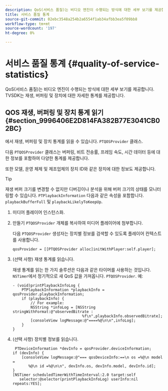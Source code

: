 ```yaml
---
description: QoS(서비스 품질)는 비디오 엔진이 수행되는 방식에 대한 세부 보기를 제공합니다. TVSDK는 재생, 버퍼링 및 장치에 대한 자세한 통계를 제공합니다.
title: 서비스 품질 통계
source-git-commit: 02ebc3548a254b2a6554f1ab34afbb3ea5f09bb8
workflow-type: tm+mt
source-wordcount: '197'
ht-degree: 0%

---
```


# 서비스 품질 통계 {#quality-of-service-statistics}

QoS(서비스 품질)는 비디오 엔진이 수행되는 방식에 대한 세부 보기를 제공합니다. TVSDK는 재생, 버퍼링 및 장치에 대한 자세한 통계를 제공합니다.

## QOS 재생, 버퍼링 및 장치 통계 읽기 {#section_9996406E2D814FA382B77E3041CB02BC}

에서 재생, 버퍼링 및 장치 통계를 읽을 수 있습니다. `PTQOSProvider` 클래스.

다음 `PTQOSProvider` 클래스는 버퍼링, 비트 전송률, 프레임 속도, 시간 데이터 등에 대한 정보를 포함하여 다양한 통계를 제공합니다.

또한 모델, 운영 체제 및 제조업체의 장치 ID와 같은 장치에 대한 정보도 제공합니다.

>[!TIP]
>
>재생 버퍼 크기를 변경할 수 없지만 디버깅이나 분석을 위해 버퍼 크기의 상태를 모니터링할 수 있습니다. `PTPlaybackInformation` 다음과 같은 속성을 포함합니다. `playbackBufferFull` 및 `playbackLikelyToKeepUp`.

1. 미디어 플레이어 인스턴스화.
1. 만들기 `PTQOSProvider` 개체를 복사하여 미디어 플레이어에 첨부합니다.

   다음 `PTQOSProvider` 생성자는 장치별 정보를 검색할 수 있도록 플레이어 컨텍스트를 사용합니다.

   ```
   qosProvider = [[PTQOSProvider alloc]initWithPlayer:self.player]; 
   ```

1. (선택 사항) 재생 통계를 읽습니다.

   재생 통계를 읽는 한 가지 솔루션은 다음과 같은 타이머를 사용하는 것입니다. `NSTimer`에서 정기적으로 새 QoS 값을 가져옵니다. `PTQOSProvider`. 예:

   ```
   - (void)printPlaybackInfoLog { 
       PTPlaybackInformation *playbackInfo = qosProvider.playbackInformation;  
       if (playbackInfo) { 
           // For example: 
           NSString *infoLog = [NSString stringWithFormat:@"observedBitrate :  
                                  %f\n",playbackInfo.observedBitrate]; 
           [consoleView logMessage:@"====%@\n\n",infoLog]; 
       } 
   }
   ```

1. (선택 사항) 장치별 정보를 읽습니다.

   ```
    PTDeviceInformation *devInfo = qosProvider.deviceInformation; 
   if (devInfo) { 
       [consoleView logMessage:@"=== qosDeviceInfo:==\n os =%@\n model =  
          %@\n id =%@\n\n", devInfo.os, devInfo.model, devInfo.id]; 
   } 
   [NSTimer scheduledTimerWithTimeInterval:2.0 target:self  
      selector:@selector(printPlaybackInfoLog) userInfo:nil repeats:YES];
   ```
